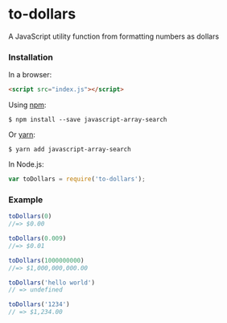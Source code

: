 # to-dollars
A JavaScript utility function from formatting numbers as dollars

### Installation

In a browser:
```html
<script src="index.js"></script>
```

Using [npm](https://www.npmjs.com/):

    $ npm install --save javascript-array-search

Or [yarn](https://yarnpkg.com/):

    $ yarn add javascript-array-search

In Node.js:
```js
var toDollars = require('to-dollars');
```

### Example
```js
toDollars(0)
//=> $0.00

toDollars(0.009)
//=> $0.01

toDollars(1000000000)
//=> $1,000,000,000.00

toDollars('hello world')
// => undefined

toDollars('1234')
// => $1,234.00
```
